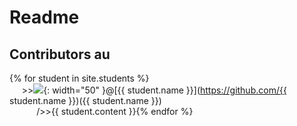 # Readme 
## Contributors au

{% for student in site.students %} <br />
&nbsp;&nbsp;&nbsp;&nbsp; >><img src="{{ student.image }}">{: width="50" }@[{{ student.name }}](https://github.com/{{ student.name }})({{ student.name }}) <br />
&nbsp;&nbsp;&nbsp;&nbsp;&nbsp;&nbsp;&nbsp;&nbsp;&nbsp;&nbsp; />>{{ student.content }}{% endfor %}
